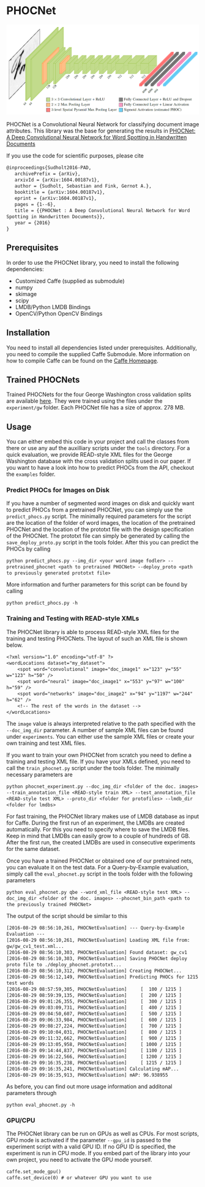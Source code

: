 # PHOCNet
![PHOCNet Architecture](phocnet_architecture.png)

PHOCNet is a Convolutional Neural Network for classifying document image attributes. This library was the base for generating the results in [PHOCNet: A Deep Convolutional Neural Network for Word Spotting in Handwritten Documents](http://patrec.cs.tu-dortmund.de/pubs/abstracts/Sudholt2016-PAD.htm)

If you use the code for scientific purposes, please cite
```
@inproceedings{Sudholt2016-PAD,
   archivePrefix = {arXiv},
   arxivId = {arXiv:1604.00187v1},
   author = {Sudholt, Sebastian and Fink, Gernot A.},
   booktitle = {arXiv:1604.00187v1},
   eprint = {arXiv:1604.00187v1},
   pages = {1--6},
   title = {{PHOCNet : A Deep Convolutional Neural Network for Word Spotting in Handwritten Documents}},
   year = {2016}
}
```

## Prerequisites
In order to use the PHOCNet library, you need to install the following dependencies:
- Customized Caffe (supplied as submodule)
- numpy
- skimage
- scipy
- LMDB/Python LMDB Bindings
- OpenCV/Python OpenCV Bindings

## Installation
You need to install all dependencies listed under prerequisites. Additionally, you need to compile the supplied Caffe Submodule. More information on how to compile Caffe can be found on the [Caffe Homepage](http://caffe.berkeleyvision.org/installation.html).

## Trained PHOCNets
Trained PHOCNets for the four George Washington cross validation splits are available [here](http://patrec.cs.tu-dortmund.de/cms/en/home/Resources/index.html). They were trained using the files under the `experiment/gw` folder. Each PHOCNet file has a size of approx. 278 MB.

## Usage
You can either embed this code in your project and call the classes from there or use any auf the auxilliary scripts under the `tools` directory.
For a quick evaluation, we provide READ-style XML files for the George Washington database with the cross validation splits used in our paper.
If you want to have a look into how to predict PHOCs from the API, checkout the `examples` folder.

### Predict PHOCs for Images on Disk
If you have a number of segmented word images on disk and quickly want to predict PHOCs from a pretrained PHOCNet, you can simply use the `predict_phocs.py` script.
The minimally required parameters for the script are the location of the folder of word images, the location of the pretrained PHOCNet
and the location of the prototxt file with the design specification of the PHOCNet. The prototxt file can simply be generated by calling the `save_deploy_proto.py` script in the tools folder.
After this you can predict the PHOCs by calling
```
python predict_phocs.py --img_dir <your word image fodler> --pretrained_phocnet <path to pretrained PHOCNet> --deploy_proto <path to previously generated prototxt file>
```

More information and further parameters for this script can be found by calling
```
python predict_phocs.py -h
```

### Training and Testing with READ-style XMLs
The PHOCNet library is able to process READ-style XML files for the training and testing PHOCNets. The layout of such an XML file is shown below.
```
<?xml version="1.0" encoding="utf-8" ?>
<wordLocations dataset="my_dataset">
    <spot word="convolutional" image="doc_image1" x="123" y="55" w="123" h="50" />
    <spot word="neural" image="doc_image1" x="553" y="97" w="100" h="59" />
    <spot word="networks" image="doc_image2" x="94" y="1197" w="244" h="62" />
    <!-- The rest of the words in the dataset -->
</wordLocations>
```
The `image` value is always interpreted relative to the path specified with the `--doc_img_dir` parameter. 
A number of sample XML files can be found under `experiments`. You can either use the sample XML files or create your own training and test XML files.

If you want to train your own PHOCNet from scratch you need to define a training and testing XML file. If you have your XMLs defined, you need to call the `train_phocnet.py` script under the tools folder. The minimally necessary parameters are
```
python phocnet_experiment.py --doc_img_dir <folder of the doc. images> --train_annotation_file <READ-style train XML> --test_annotation_file <READ-style test XML> --proto_dir <folder for protofiles> --lmdb_dir <folder for lmdbs>
```
For fast training, the PHOCNet library makes use of LMDB database as input for Caffe. During the first run of an experiment, the LMDBs are created automatically. For this you need to specify where to save the LMDB files. Keep in mind that LMDBs can easily grow to a couple of hundreds of GB. 
After the first run, the created LMDBs are used in consecutive experiments for the same dataset.

Once you have a trained PHOCNet or obtained one of our pretrained nets, you can evaluate it on the test data. For a Query-by-Example evaluation, simply call the `eval_phocnet.py` script in the tools folder with the following parameters
```
python eval_phocnet.py qbe --word_xml_file <READ-style test XML> --doc_img_dir <folder of the doc. images> --phocnet_bin_path <path to the previously trained PHOCNet>
```
The output of the script should be similar to this
```
[2016-08-29 08:56:10,261, PHOCNetEvaluation] --- Query-by-Example Evaluation ---
[2016-08-29 08:56:10,261, PHOCNetEvaluation] Loading XML file from: gw/gw_cv1_test.xml...
[2016-08-29 08:56:10,303, PHOCNetEvaluation] Found dataset: gw_cv1
[2016-08-29 08:56:10,303, PHOCNetEvaluation] Saving PHOCNet deploy proto file to ./deploy_phocnet.prototxt...
[2016-08-29 08:56:10,312, PHOCNetEvaluation] Creating PHOCNet...
[2016-08-29 08:56:12,149, PHOCNetEvaluation] Predicting PHOCs for 1215 test words
[2016-08-29 08:57:59,305, PHOCNetEvaluation]     [  100 / 1215 ]
[2016-08-29 08:59:39,135, PHOCNetEvaluation]     [  200 / 1215 ]
[2016-08-29 09:01:26,355, PHOCNetEvaluation]     [  300 / 1215 ]
[2016-08-29 09:03:09,731, PHOCNetEvaluation]     [  400 / 1215 ]
[2016-08-29 09:04:50,607, PHOCNetEvaluation]     [  500 / 1215 ]
[2016-08-29 09:06:33,984, PHOCNetEvaluation]     [  600 / 1215 ]
[2016-08-29 09:08:27,224, PHOCNetEvaluation]     [  700 / 1215 ]
[2016-08-29 09:10:04,031, PHOCNetEvaluation]     [  800 / 1215 ]
[2016-08-29 09:11:32,662, PHOCNetEvaluation]     [  900 / 1215 ]
[2016-08-29 09:13:05,958, PHOCNetEvaluation]     [ 1000 / 1215 ]
[2016-08-29 09:14:44,837, PHOCNetEvaluation]     [ 1100 / 1215 ]
[2016-08-29 09:16:22,566, PHOCNetEvaluation]     [ 1200 / 1215 ]
[2016-08-29 09:16:35,238, PHOCNetEvaluation]     [ 1215 / 1215 ]
[2016-08-29 09:16:35,241, PHOCNetEvaluation] Calculating mAP...
[2016-08-29 09:16:35,913, PHOCNetEvaluation] mAP: 96.938955
```
As before, you can find out more usage information and additonal parameters through
```
python eval_phocnet.py -h
```

### GPU/CPU
The PHOCNet library can be run on GPUs as well as CPUs. For most scripts, GPU mode is activated if the parameter `--gpu_id` is passed to the experiment script with a valid GPU ID. If no GPU ID is specified, the experiment is run in CPU mode. If you embed part of the library into your own project, you need to activate the GPU mode yourself.
```
caffe.set_mode_gpu()
caffe.set_device(0) # or whatever GPU you want to use
```
